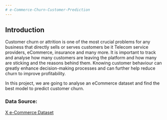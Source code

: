 ```yaml
---
# e-Commerce-Churn-Customer-Prediction
---
```


## Introduction

Customer churn or attrition is one of the most crucial problems for any business that directly sells or serves customers be it Telecom service providers, eCommerce, insurance and many more. It is important to track and analyse how many customers are leaving the platform and how many are sticking and the reasons behind them. Knowing customer behaviour can greatly enhance decision-making processes and can further help reduce churn to improve profitability.

In this project, we are going to analyse an eCommerce dataset and find the best model to predict customer churn.

### Data Source:
[X e-Commerce Dataset](https://drive.google.com/drive/folders/1Ffl_KwbH2oIRVOYToGy56-p5RBKfZwsi?usp=sharing) 
